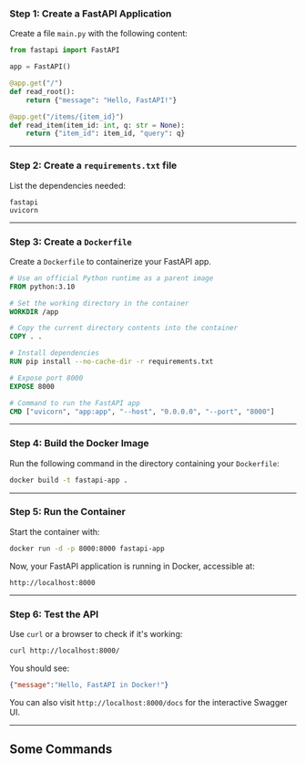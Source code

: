 
### **Step 1: Create a FastAPI Application**
Create a file `main.py` with the following content:

```python
from fastapi import FastAPI

app = FastAPI()

@app.get("/")
def read_root():
    return {"message": "Hello, FastAPI!"}

@app.get("/items/{item_id}")
def read_item(item_id: int, q: str = None):
    return {"item_id": item_id, "query": q}
```

---

### **Step 2: Create a `requirements.txt` file**
List the dependencies needed:

```
fastapi
uvicorn
```

---

### **Step 3: Create a `Dockerfile`**
Create a `Dockerfile` to containerize your FastAPI app.

```dockerfile
# Use an official Python runtime as a parent image
FROM python:3.10

# Set the working directory in the container
WORKDIR /app

# Copy the current directory contents into the container
COPY . .

# Install dependencies
RUN pip install --no-cache-dir -r requirements.txt

# Expose port 8000
EXPOSE 8000

# Command to run the FastAPI app
CMD ["uvicorn", "app:app", "--host", "0.0.0.0", "--port", "8000"]
```

---

### **Step 4: Build the Docker Image**
Run the following command in the directory containing your `Dockerfile`:

```bash
docker build -t fastapi-app .
```

---

### **Step 5: Run the Container**
Start the container with:

```bash
docker run -d -p 8000:8000 fastapi-app
```

Now, your FastAPI application is running in Docker, accessible at:

```
http://localhost:8000
```

---

### **Step 6: Test the API**
Use `curl` or a browser to check if it's working:

```bash
curl http://localhost:8000/
```

You should see:

```json
{"message":"Hello, FastAPI in Docker!"}
```

You can also visit `http://localhost:8000/docs` for the interactive Swagger UI.

<hr>

## Some Commands
```
```